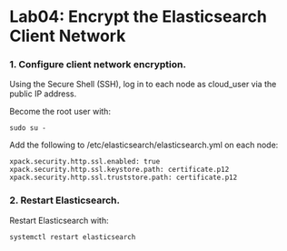 # Lab04: Encrypt the Elasticsearch Client Network

### 1. Configure client network encryption.

Using the Secure Shell (SSH), log in to each node as cloud_user via the public IP address.

Become the root user with:
```
sudo su -
```
Add the following to /etc/elasticsearch/elasticsearch.yml on each node:
```
xpack.security.http.ssl.enabled: true
xpack.security.http.ssl.keystore.path: certificate.p12
xpack.security.http.ssl.truststore.path: certificate.p12
```
### 2. Restart Elasticsearch.

Restart Elasticsearch with:
```
systemctl restart elasticsearch
```
